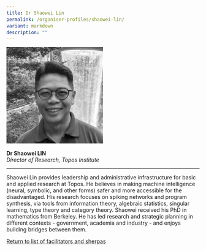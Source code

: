 ```yaml
---
title: Dr Shaowei Lin
permalink: /organiser-profiles/shaowei-lin/
variant: markdown
description: ""
---
```

<div style="width:50%"><img src="/images/People/shaowei.jpeg" alt="Dr Shaowei Lin"></div>

**Dr Shaowei LIN**<br>*Director of Research, Topos Institute*<br>

---

Shaowei Lin provides leadership and administrative infrastructure for basic and applied research at Topos. He believes in making machine intelligence (neural, symbolic, and other forms) safer and more accessible for the disadvantaged. His research focuses on spiking networks and program synthesis, via tools from information theory, algebraic statistics, singular learning, type theory and category theory. Shaowei received his PhD in mathematics from Berkeley. He has led research and strategic planning in different contexts - government, academia and industry - and enjoys building bridges between them.


[Return to list of facilitators and sherpas](/directors)